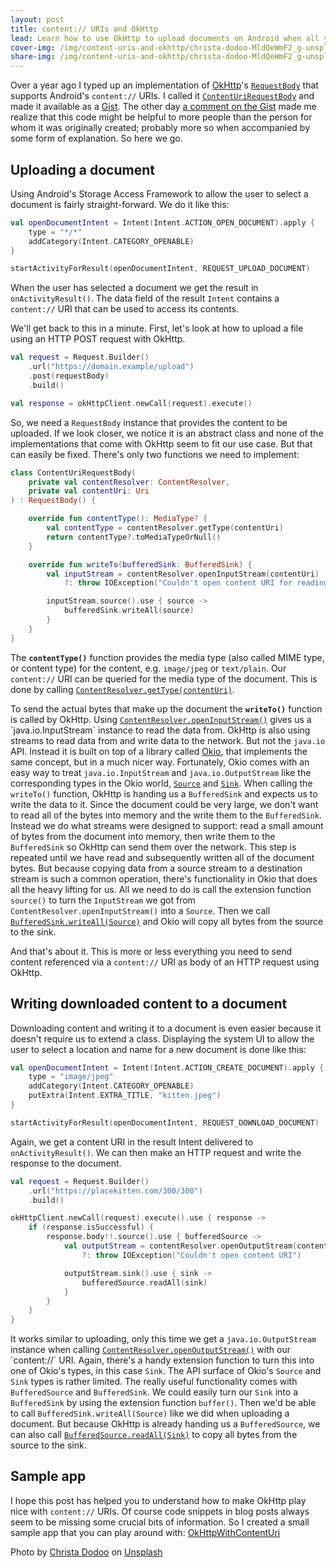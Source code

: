 ```yaml
---
layout: post
title: content:// URIs and OkHttp
lead: Learn how to use OkHttp to upload documents on Android when all you have is a content:// URI.
cover-img: /img/content-uris-and-okhttp/christa-dodoo-MldQeWmF2_g-unsplash.jpg
share-img: /img/content-uris-and-okhttp/christa-dodoo-MldQeWmF2_g-unsplash.jpg
---
```


Over a year ago I typed up an implementation of [OkHttp](https://square.github.io/okhttp/)'s [`RequestBody`](https://square.github.io/okhttp/4.x/okhttp/okhttp3/-request-body/) that supports Android's `content://` URIs. I called it [`ContentUriRequestBody`](https://gist.github.com/cketti/8ac927509787d7085a5ef8f866806f0f) and made it available as a [Gist](https://gist.github.com/).
The other day [a comment on the Gist](https://gist.github.com/cketti/8ac927509787d7085a5ef8f866806f0f#gistcomment-3313081) made me realize that this code might be helpful to more people than the person for whom it was originally created; probably more so when accompanied by some form of explanation. So here we go.

## Uploading a document

Using Android's Storage Access Framework to allow the user to select a document is fairly straight-forward. We do it like this:

```kotlin
val openDocumentIntent = Intent(Intent.ACTION_OPEN_DOCUMENT).apply {
    type = "*/*"
    addCategory(Intent.CATEGORY_OPENABLE)
}

startActivityForResult(openDocumentIntent, REQUEST_UPLOAD_DOCUMENT)
```

When the user has selected a document we get the result in `onActivityResult()`. The data field of the result `Intent` contains a `content://` URI that can be used to access its contents.

We'll get back to this in a minute. First, let's look at how to upload a file using an HTTP POST request with OkHttp.

```kotlin
val request = Request.Builder()
    .url("https://domain.example/upload")
    .post(requestBody)
    .build()

val response = okHttpClient.newCall(request).execute()
```

So, we need a `RequestBody` instance that provides the content to be uploaded. If we look closer, we notice it is an abstract class and none of the implementations that come with OkHttp seem to fit our use case. But that can easily be fixed. There's only two functions we need to implement:

```kotlin
class ContentUriRequestBody(
    private val contentResolver: ContentResolver,
    private val contentUri: Uri
) : RequestBody() {

    override fun contentType(): MediaType? {
        val contentType = contentResolver.getType(contentUri)
        return contentType?.toMediaTypeOrNull()
    }

    override fun writeTo(bufferedSink: BufferedSink) {
        val inputStream = contentResolver.openInputStream(contentUri)
            ?: throw IOException("Couldn't open content URI for reading")

        inputStream.source().use { source ->
            bufferedSink.writeAll(source)
        }
    }
}
```

The **`contentType()`** function provides the media type (also called MIME type, or content type) for the content, e.g. `image/jpeg` or `text/plain`. Our `content://` URI can be queried for the media type of the document. This is done by calling [`ContentResolver.getType(contentUri)`](https://developer.android.com/reference/android/content/ContentResolver#getType(android.net.Uri)).

To send the actual bytes that make up the document the **`writeTo()`** function is called by OkHttp. Using [`ContentResolver.openInputStream()`](https://developer.android.com/reference/android/content/ContentResolver#openInputStream(android.net.Uri)) gives us a `java.io.InputStream` instance to read the data from.
OkHttp is also using streams to read data from and write data to the network. But not the `java.io` API. Instead it is built on top of a library called [Okio](https://square.github.io/okio/), that implements the same concept, but in a much nicer way. Fortunately, Okio comes with an easy way to treat `java.io.InputStream` and `java.io.OutputStream` like the corresponding types in the Okio world, [`Source`](https://square.github.io/okio/2.x/okio/okio/-source/) and [`Sink`](https://square.github.io/okio/2.x/okio/okio/-sink/).
When calling the `writeTo()` function, OkHttp is handing us a `BufferedSink` and expects us to write the data to it. Since the document could be very large, we don't want to read all of the bytes into memory and the write them to the `BufferedSink`. Instead we do what streams were designed to support: read a small amount of bytes from the document into memory, then write them to the `BufferedSink` so OkHttp can send them over the network. This step is repeated until we have read and subsequently written all of the document bytes. But because copying data from a source stream to a destination stream is such a common operation, there's functionality in Okio that does all the heavy lifting for us. All we need to do is call the extension function `source()` to turn the `InputStream` we got from `ContentResolver.openInputStream()` into a `Source`. Then we call [`BufferedSink.writeAll(Source)`](https://square.github.io/okio/2.x/okio/okio/-buffered-sink/write-all/) and Okio will copy all bytes from the source to the sink.

And that's about it. This is more or less everything you need to send content referenced via a `content://` URI as body of an HTTP request using OkHttp.

## Writing downloaded content to a document

Downloading content and writing it to a document is even easier because it doesn't require us to extend a class. Displaying the system UI to allow the user to select a location and name for a new document is done like this:

```kotlin
val openDocumentIntent = Intent(Intent.ACTION_CREATE_DOCUMENT).apply {
    type = "image/jpeg"
    addCategory(Intent.CATEGORY_OPENABLE)
    putExtra(Intent.EXTRA_TITLE, "kitten.jpeg")
}

startActivityForResult(openDocumentIntent, REQUEST_DOWNLOAD_DOCUMENT)
```

Again, we get a content URI in the result Intent delivered to `onActivityResult()`. We can then make an HTTP request and write the response to the document.

```kotlin
val request = Request.Builder()
    .url("https://placekitten.com/300/300")
    .build()

okHttpClient.newCall(request).execute().use { response ->
    if (response.isSuccessful) {
        response.body!!.source().use { bufferedSource ->
            val outputStream = contentResolver.openOutputStream(contentUri)
                ?: throw IOException("Couldn't open content URI")

            outputStream.sink().use { sink ->
                bufferedSource.readAll(sink)
            }
        }
    }
}
```

It works similar to uploading, only this time we get a `java.io.OutputStream` instance when calling [`ContentResolver.openOutputStream()`](https://developer.android.com/reference/android/content/ContentResolver#openOutputStream(android.net.Uri)) with our `content://` URI. Again, there's a handy extension function to turn this into one of Okio's types, in this case `Sink`. The API surface of Okio's `Source` and `Sink` types is rather limited. The really useful functionality comes with `BufferedSource` and `BufferedSink`. We could easily turn our `Sink` into a `BufferedSink` by using the extension function `buffer()`. Then we'd be able to call `BufferedSink.writeAll(Source)` like we did when uploading a document. But because OkHttp is already handing us a `BufferedSource`, we can also call [`BufferedSource.readAll(Sink)`](https://square.github.io/okio/2.x/okio/okio/-buffered-source/read-all/) to copy all bytes from the source to the sink.

## Sample app

I hope this post has helped you to understand how to make OkHttp play nice with `content://` URIs. Of course code snippets in blog posts always seem to be missing some crucial bits of information. So I created a small sample app that you can play around with: [OkHttpWithContentUri](https://github.com/cketti/OkHttpWithContentUri)


Photo by [Christa Dodoo](https://unsplash.com/@krystagrusseck?utm_source=unsplash&utm_medium=referral&utm_content=creditCopyText) on [Unsplash](https://unsplash.com/photos/MldQeWmF2_g)
